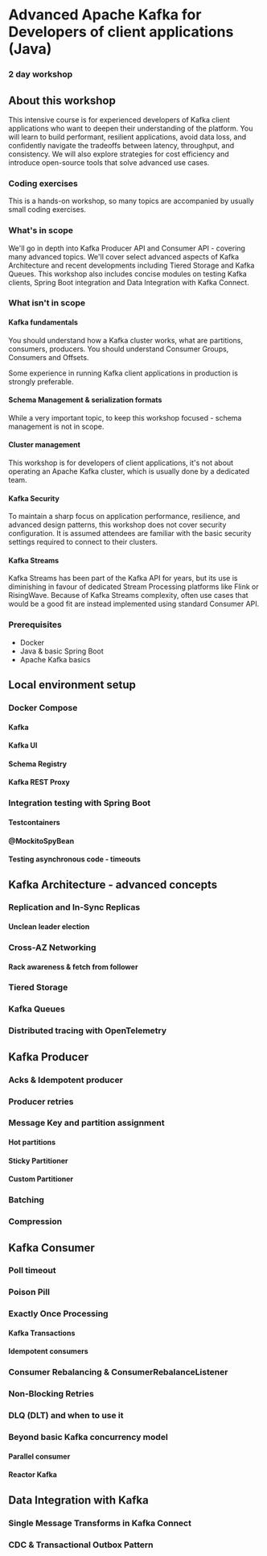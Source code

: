 # Advanced Apache Kafka for Developers of client applications (Java)
### 2 day workshop

## About this workshop

This intensive course is for experienced developers of Kafka client applications who want to deepen their understanding of the platform. You will learn to build performant, resilient applications, avoid data loss, and confidently navigate the tradeoffs between latency, throughput, and consistency. We will also explore strategies for cost efficiency and introduce open-source tools that solve advanced use cases. 

### Coding exercises

This is a hands-on workshop, so many topics are accompanied by usually small coding exercises.

### What's in scope

We'll go in depth into Kafka Producer API and Consumer API - covering many advanced topics. We'll cover select advanced aspects of Kafka Architecture and recent developments including Tiered Storage and Kafka Queues. This workshop also includes concise modules on testing Kafka clients, Spring Boot integration and Data Integration with Kafka Connect.

### What isn't in scope
#### Kafka fundamentals
You should understand how a Kafka cluster works, what are partitions, consumers, producers. You should understand Consumer Groups, Consumers and Offsets.

Some experience in running Kafka client applications in production is strongly preferable.

#### Schema Management & serialization formats
While a very important topic, to keep this workshop focused - schema management is not in scope.

#### Cluster management
This workshop is for developers of client applications, it's not about operating an Apache Kafka cluster, which is usually done by a dedicated team.

#### Kafka Security
To maintain a sharp focus on application performance, resilience, and advanced design patterns, this workshop does not cover security configuration. It is assumed attendees are familiar with the basic security settings required to connect to their clusters.

#### Kafka Streams
Kafka Streams has been part of the Kafka API for years, but its use is diminishing in favour of dedicated Stream Processing platforms like Flink or RisingWave. Because of Kafka Streams complexity, often use cases that would be a good fit are instead implemented using standard Consumer API.

### Prerequisites
- Docker
- Java & basic Spring Boot
- Apache Kafka basics

## Local environment setup

### Docker Compose
#### Kafka
#### Kafka UI
#### Schema Registry
#### Kafka REST Proxy

### Integration testing with Spring Boot
#### Testcontainers
#### @MockitoSpyBean
#### Testing asynchronous code - timeouts

## Kafka Architecture - advanced concepts
### Replication and In-Sync Replicas
#### Unclean leader election
### Cross-AZ Networking
#### Rack awareness & fetch from follower
### Tiered Storage
### Kafka Queues
### Distributed tracing with OpenTelemetry

## Kafka Producer
### Acks & Idempotent producer
### Producer retries
### Message Key and partition assignment
#### Hot partitions
#### Sticky Partitioner
#### Custom Partitioner
### Batching
### Compression

## Kafka Consumer
### Poll timeout
### Poison Pill
### Exactly Once Processing
#### Kafka Transactions
#### Idempotent consumers
### Consumer Rebalancing & ConsumerRebalanceListener
### Non-Blocking Retries
### DLQ (DLT) and when to use it
### Beyond basic Kafka concurrency model
#### Parallel consumer
#### Reactor Kafka

## Data Integration with Kafka
### Single Message Transforms in Kafka Connect
### CDC & Transactional Outbox Pattern
